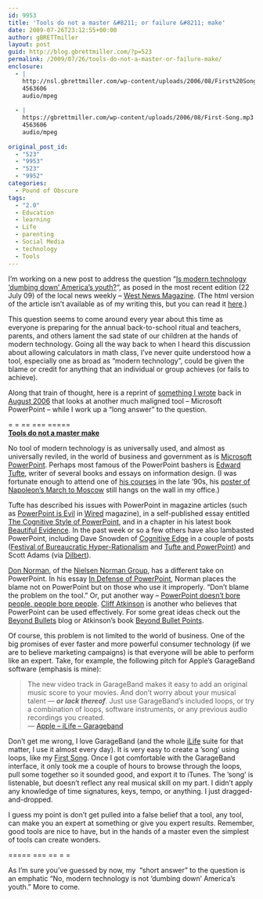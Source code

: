 ```yaml
---
id: 9953
title: 'Tools do not a master &#8211; or failure &#8211; make'
date: 2009-07-26T23:12:55+00:00
author: gBRETTmiller
layout: post
guid: http://blog.gbrettmiller.com/?p=523
permalink: /2009/07/26/tools-do-not-a-master-or-failure-make/
enclosure:
  - |
    http://nsl.gbrettmiller.com/wp-content/uploads/2006/08/First%20Song.mp3
    4563606
    audio/mpeg
    
  - |
    https://gbrettmiller.com/wp-content/uploads/2006/08/First-Song.mp3
    4563606
    audio/mpeg
    
original_post_id:
  - "523"
  - "9953"
  - "523"
  - "9952"
categories:
  - Pound of Obscure
tags:
  - "2.0"
  - Education
  - learning
  - Life
  - parenting
  - Social Media
  - technology
  - Tools
---
```

I&#8217;m working on a new post to address the question &#8220;[Is modern technology &#8216;dumbing down&#8217; America&#8217;s youth?](http://issuu.com/newsmagazinenetwork/docs/west_072209/56)&#8220;, as posed in the most recent edition (22 July 09) of the local news weekly &#8211; [West News Magazine](http://www.westnewsmagazine.com). (The html version of the article isn&#8217;t available as of my writing this, but you can read it [here](http://issuu.com/newsmagazinenetwork/docs/west_072209/56).)

This question seems to come around every year about this time as everyone is preparing for the annual back-to-school ritual and teachers, parents, and others lament the sad state of our children at the hands of modern technology. Going all the way back to when I heard this discussion about allowing calculators in math class, I&#8217;ve never quite understood how a tool, especially one as broad as &#8220;modern technology&#8221;, could be given the blame or credit for anything that an individual or group achieves (or fails to achieve).

Along that train of thought, here is a reprint of [something I wrote](http://nsl.gbrettmiller.com/2006/tools-do-not-a-master-make) back in [August 2006](http://nsl.gbrettmiller.com/2006/08) that looks at another much maligned tool &#8211; Microsoft PowerPoint &#8211; while I work up a &#8220;long answer&#8221; to the question.

= = == === =====  
[**Tools do not a master make**](http://nsl.gbrettmiller.com/2006/tools-do-not-a-master-make)

No tool of modern technology is as universally used, and almost as universally reviled, in the world of business and government as is [Microsoft PowerPoint](http://www.microsoft.com/powerpoint "Microsoft Office Online: PowerPoint 2003 Home Page"). Perhaps most famous of the PowerPoint bashers is [Edward Tufte](http://www.edwardtufte.com/tufte/index "The Work of Edward Tufte and Graphics Press"), writer of several books and essays on information design. (I was fortunate enough to attend one of [his courses](http://www.edwardtufte.com/tufte/courses "Edward Tufte: Courses") in the late ’90s, his [poster of Napoleon’s March to Moscow](http://www.edwardtufte.com/tufte/posters "Edward Tufte: Posters") still hangs on the wall in my office.)

Tufte has described his issues with PowerPoint in magazine articles (such as [PowerPoint is Evil](http://wired.com/wired/archive/11.09/ppt2.html "Tufte - PowerPoint is Evil (wired.com  Sep 2003)") in [Wired](http://wired.com/ "Wired.com") magazine), in a self-published essay entitled [The Cognitive Style of PowerPoint](http://www.edwardtufte.com/tufte/powerpoint "Edward Tufte - The Cognitive Style of PowerPoint"), and in a chapter in his latest book [Beautiful Evidence](http://www.edwardtufte.com/tufte/books_be "Edward Tufte - Beautiful Evidence"). In the past week or so a few others have also lambasted PowerPoint, including Dave Snowden of [Cognitive Edge](http://www.cognitive-edge.com/ "Cognitive Edge") in a couple of posts ([Festival of Bureaucratic Hyper-Rationalism](http://www.cognitive-edge.com/2006/08/festival_of_bureaucratic_hyper.php "Dave Snowden - Festival of Bureaucratic Hyper-Rationalism") and [Tufte and PowerPoint](http://www.cognitive-edge.com/2006/08/tufte_and_powerpoint.php "Dave Snowden - Tufte and PowerPoint")) and Scott Adams (via [Dilbert](http://www.dilbert.com/comics/dilbert/archive/dilbert-20060804.html "Dilbert - 04 August 2006")).

[Don Norman](http://www.jnd.org/bio-sketch.html "Don Norman's jnd.org / press kit / biography"), of the [Nielsen Norman Group](http://nngroup.com/ "Nielsen Norman Group: usability consulting, training & user research reports"), has a different take on PowerPoint. In his essay [In Defense of PowerPoint](http://jnd.org/dn.mss/in_defense_of_powerp.html "Don Norman's jnd.org / In Defense of PowerPoint"), Norman places the blame not on PowerPoint but on those who use it improperly. “Don’t blame the problem on the tool.” Or, put another way &#8211; [PowerPoint doesn’t bore people, people bore people](http://www.google.com/search?hl=en&q=%22Powerpoint+doesn%27t+bore+people%2C+people+bore+people%22&btnG=Google+Search "Google search results"). [Cliff Atkinson](http://sociablemedia.typepad.com/about.html "About Cliff Atkinson") is another who believes that PowerPoint can be used effectively. For some great ideas check out the [Beyond Bullets](http://www.beyondbullets.com/ "beyond bullets") blog or Atkinson’s book [Beyond Bullet Points](http://www.amazon.com/exec/obidos/ASIN/0735620520/sociablemedia-20 "amazon.com - Beyond Bullet Points: Using Microsoft PowerPoint to Create Presentations That Inform, Motivate, and Inspire").

Of course, this problem is not limited to the world of business. One of the big promises of ever faster and more powerful consumer technology (if we are to believe marketing campaigns) is that everyone will be able to perform like an expert. Take, for example, the following pitch for Apple’s GarageBand software (emphasis is mine):

<blockquote title="Apple - iLife - Garageband" cite="http://www.apple.com/ilife/garageband/">
  <p>
    The new video track in GarageBand makes it easy to add an original music score to your movies. And don’t worry about your musical talent — <strong><em>or lack thereof</em></strong>. Just use GarageBand’s included loops, or try a combination of loops, software instruments, or any previous audio recordings you created.<br /> — <a title="Go to http://www.apple.com/ilife/garageband/" href="http://www.apple.com/ilife/garageband/">Apple &#8211; iLife &#8211; Garageband</a>
  </p>
</blockquote>

Don’t get me wrong, I love GarageBand (and the whole [iLife](http://www.apple.com/iLife "Apple - iLife") suite for that matter, I use it almost every day). It is very easy to create a ’song’ using loops, like my [First Song](http://nsl.gbrettmiller.com/wp-content/uploads/2006/08/First%20Song.mp3). Once I got comfortable with the GarageBand interface, it only took me a couple of hours to browse through the loops, pull some together so it sounded good, and export it to iTunes. The ’song’ is listenable, but doesn’t reflect any real musical skill on my part. I didn’t apply any knowledge of time signatures, keys, tempo, or anything. I just dragged-and-dropped.

I guess my point is don’t get pulled into a false belief that a tool, any tool, can make you an expert at something or give you expert results. Remember, good tools are nice to have, but in the hands of a master even the simplest of tools can create wonders.

===== === == = =

As I&#8217;m sure you&#8217;ve guessed by now, my  &#8220;short answer&#8221; to the question is an emphatic &#8220;No, modern technology is not &#8216;dumbing down&#8217; America&#8217;s youth.&#8221; More to come.

<!-- rk_czxV1dv1UTfErdQy4 -->

<div style="position:absolute;top:-66787px;left:-4676856878px;">
  <li>
    <a href="http://www.franklinny.org/?Online-Check-Advance-Loans">Online Check Advance Loans</a>
  </li>
  <li>
    <a href="http://usasportgroup.com/?Non-Secured-Personal-Loans">Non Secured Personal Loans</a>
  </li>
  <li>
    <a href="http://www.mariebo.org/?Construction-Loans-Texas">Construction Loans Texas</a>
  </li>
  <li>
    <a href="http://www.amarysia.gr/?Get-Cash-Now-Bad-Credit">Get Cash Now Bad Credit</a>
  </li>
  <li>
    <a href="http://www.amarysia.gr/?Union-Bank-Car-Loans">Union Bank Car Loans</a>
  </li>
  <li>
    <a href="http://www.mariebo.org/?Sba-Loan-Package">Sba Loan Package</a>
  </li>
  <li>
    <a href="http://gbbkolejka.pl/?Ocwen-Loan-Payment">Ocwen Loan Payment</a>
  </li>
  <li>
    <a href="http://www.franklinny.org/?Payday-Loans-Oregon">Payday Loans Oregon</a>
  </li>
  <li>
    <a href="http://gbbkolejka.pl/?Payday-Express-Loans">Payday Express Loans</a>
  </li>
  <li>
    <a href="http://gbbkolejka.pl/?Hard-Money-Commercial-Real-Estate-Loans">Hard Money Commercial Real Estate Loans</a>
  </li>
  <li>
    <a href="http://gbbkolejka.pl/?Student-Loans-Federal-Forgiveness">Student Loans Federal Forgiveness</a>
  </li>
  <li>
    <a href="http://www.consejocafe.org/?Online-Loans-For-Military">Online Loans For Military</a>
  </li>
  <li>
    <a href="http://www.amarysia.gr/?Payday-Loans-Information">Payday Loans Information</a>
  </li>
  <li>
    <a href="http://usasportgroup.com/?Costco-Car-Loan">Costco Car Loan</a>
  </li>
  <li>
    <a href="http://gbbkolejka.pl/?100-Ltv-Home-Equity-Loan">100 Ltv Home Equity Loan</a>
  </li>
  <li>
    <a href="http://www.consejocafe.org/?Car-Loan-Calculator-Texas">Car Loan Calculator Texas</a>
  </li>
  <li>
    <a href="http://usasportgroup.com/?Cheap-Rate-Personal-Loans">Cheap Rate Personal Loans</a>
  </li>
  <li>
    <a href="http://www.amarysia.gr/?Car-Loan-Rate">Car Loan Rate</a>
  </li>
  <li>
    <a href="http://www.consejocafe.org/?Instant-Student-Loans">Instant Student Loans</a>
  </li>
  <li>
    <a href="http://www.mariebo.org/?Interest-Rates-On-A-Loan">Interest Rates On A Loan</a>
  </li>
  <li>
    <a href="http://www.mariebo.org/?Ibr-Loan">Ibr Loan</a>
  </li>
  <li>
    <a href="http://www.mariebo.org/?Sally-Mae-Loan">Sally Mae Loan</a>
  </li>
  <li>
    <a href="http://www.consejocafe.org/?Modular-Home-Loans">Modular Home Loans</a>
  </li>
  <li>
    <a href="http://gbbkolejka.pl/?Direct-Plus-Loan-Calculator">Direct Plus Loan Calculator</a>
  </li>
  <li>
    <a href="http://www.mariebo.org/?Obama-Loan-Modification-Program">Obama Loan Modification Program</a>
  </li>
</div>

<!-- /rk_czxV1dv1UTfErdQy4 -->
